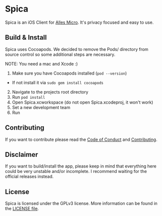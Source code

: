 # Spica

Spica is an iOS Client for [Alles Micro](https://alles.cx). It's privacy focused and easy to use.

## Build & Install

Spica uses Cocoapods. We decided to remove the Pods/ directory from source control so some additional steps are necessary.

NOTE: You need a mac and Xcode :)

1. Make sure you have Cocoapods installed (`pod --version`)
  - If not install it via `sudo gem install cocoapods`
2. Navigate to the projects root directory
3. Run `pod install`
4. Open Spica.xcworkspace (do not open Spica.xcodeproj, it won't work)
5. Set a new development team
6. Run

## Contributing

If you want to contribute please read the [Code of Conduct](CODE_OF_CONDUCT.md) and [Contributing](CONTRIBUTING.md).

## Disclaimer

If you want to build/install the app, please keep in mind that everything here could be very unstable and/or incomplete. I recommend waiting for the official releases instead.

## License

Spica is licensed under the GPLv3 license. More information can be found in the [LICENSE file](LICENSE).
